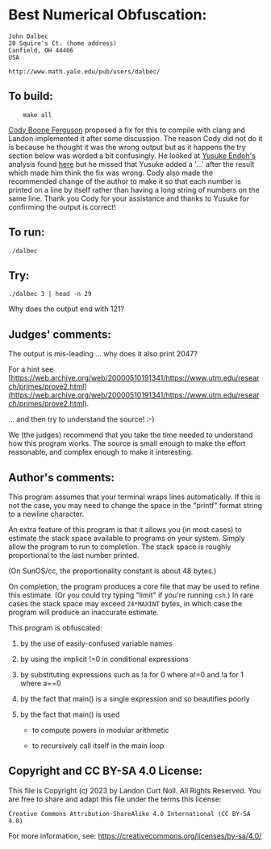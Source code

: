 # Best Numerical Obfuscation:

    John Dalbec
    20 Squire's Ct.	(home address)
    Canfield, OH 44406
    USA

    http://www.math.yale.edu/pub/users/dalbec/

## To build:

        make all


[Cody Boone Ferguson](/winners.html#Cody_Boone_Ferguson) proposed a fix for this
to compile with clang and Landon implemented it after some discussion. The
reason Cody did not do it is because he thought it was the wrong output but as
it happens the try section below was worded a bit confusingly. He looked at
[Yusuke Endoh's](/winners.html#Yusuke_Endoh) analysis found
[here](https://mame-github-io.translate.goog/ioccc-ja-spoilers/1996/dalbec.html?_x_tr_sl=auto&_x_tr_tl=en&_x_tr_hl=en-US&_x_tr_pto=wapp)
but he missed that Yusuke added a '...' after the result which made him think
the fix was wrong. Cody also made the recommended change of the author to make
it so that each number is printed on a line by itself rather than having a long
string of numbers on the same line. Thank you Cody for your assistance and
thanks to Yusuke for confirming the output is correct!


## To run:

	./dalbec

## Try:


	./dalbec 3 | head -n 29

Why does the output end with 121?


## Judges' comments:

The output is mis-leading ... why does it also print 2047?

For a hint see
[https://web.archive.org/web/20000510191341/https://www.utm.edu/research/primes/prove2.html](https://web.archive.org/web/20000510191341/https://www.utm.edu/research/primes/prove2.html).


... and then try to understand the source!  :-)

We (the judges) recommend that you take the time needed to understand
how this program works.  The source is small enough to make the effort
reasonable, and complex enough to make it interesting.

## Author's comments:

This program assumes that your terminal wraps lines automatically.
If this is not the case, you may need to change the space in the
"printf" format string to a newline character.

An extra feature of this program is that it allows you (in most
cases) to estimate the stack space available to programs on your
system.  Simply allow the program to run to completion.  The stack
space is roughly proportional to the last number printed.

(On SunOS/cc, the proportionality constant is about 48 bytes.)

On completion, the program produces a core file that may be used to
refine this estimate.  (Or you could try typing "limit" if you're
running `csh`.) In rare cases the stack space may exceed `24*MAXINT`
bytes, in which case the program will produce an inaccurate estimate.

This program is obfuscated:

1. by the use of easily-confused variable names

2. by using the implicit !=0 in conditional expressions

3. by substituting expressions such as !a for 0 where a!=0 and !a for 1 where a==0

4. by the fact that main() is a single expression and so beautifies poorly

5. by the fact that main() is used

    - to compute powers in modular arithmetic

    - to recursively call itself in the main loop

## Copyright and CC BY-SA 4.0 License:

This file is Copyright (c) 2023 by Landon Curt Noll.  All Rights Reserved.
You are free to share and adapt this file under the terms this license:

    Creative Commons Attribution-ShareAlike 4.0 International (CC BY-SA 4.0)

For more information, see: https://creativecommons.org/licenses/by-sa/4.0/
